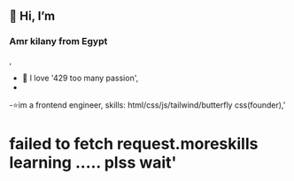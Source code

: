 👋 Hi, I’m <h3>Amr kilany from Egypt</h3></h1>,
- 
- 👀 I love '429 too many passion',
- 
-⭐im a frontend engineer,
skills:
html/css/js/tailwind/butterfly css(founder),'

<h1>failed to fetch request.moreskills learning ..... plss wait'</h1>



  
